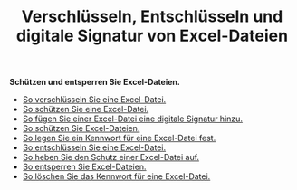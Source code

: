 ﻿---
title: Verschlüsseln, Entschlüsseln und digitale Signatur von Excel-Dateien
second_title: Aspose.Cells Cloud Documen
linktitle: Schützen Sie Exce
type: docs
url: /de/protect/
aliases: [/workbook/password/]
keywords: Protect and unprotect Excel workbook
description: Aspose.Cells Cloud REST API unterstützt das Schützen und Aufheben des Schutzes von Excel Arbeitsmappen. SDK unterstützt verschiedene Entwicklungssprachen. Dazu gehören Android, C#, Go, Java, NodeJS, Perl, PHP, Python, Ruby und Swift.
weight: 36
kwords: Excel, Office Cloud, REST API, Tabellenkalkulation, PDF, CSV, Json, Markdown, Arbeitsmappe schützen
---
**Schützen und entsperren Sie Excel-Dateien.**

- [So verschlüsseln Sie eine Excel-Datei.](/cells/de/excel-file-encrypt/)
- [So schützen Sie eine Excel-Datei.](/cells/de/protect-excel-file/)
- [So fügen Sie einer Excel-Datei eine digitale Signatur hinzu.](/cells/de/excel-digital-signature/)
- [So schützen Sie Excel-Dateien.](/cells/de/protect-excel-files/)
- [So legen Sie ein Kennwort für eine Excel-Datei fest.](/cells/de//workbook/password/modify/)
- [So entschlüsseln Sie eine Excel-Datei.](/cells/de/excel-file-decrypt/)
- [So heben Sie den Schutz einer Excel-Datei auf.](/cells/de/excel-file-unprotect/)
- [So entsperren Sie Excel-Dateien.](/cells/de/unlock-excel-files/)
- [So löschen Sie das Kennwort für eine Excel-Datei.](/cells/de/clear-excel-files-password/)
